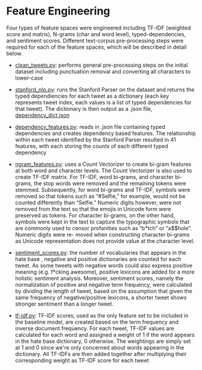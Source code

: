 # Feature Engineering

Four types of feature spaces were engineered including TF-IDF (weighted score and matrix), N-grams (char and word level), typed-dependencies, and sentiment scores. Different text-corpus pre-processing steps were required for each of the feature spaces, which will be described in detail below.

- [clean_tweets.py](https://github.com/tpawelski/hate-speech-detection/edit/master/feature%20engineering%20scripts/clean_tweets.py): performs general pre-processing steps on the initial dataset including punctuation removal and converting all characters to lower-case 

- [stanford_nlp.py](https://github.com/tpawelski/hate-speech-detection/blob/master/feature%20engineering%20scripts/stanford_nlp.py): runs the Stanford Parser on the dataset and returns the typed dependiencies for each tweet as a dictionary (each key represents tweet index, each values is a list of typed dependencies for that tweet). The dictionary is then output as a .json file, [dependency_dict.json](https://github.com/tpawelski/hate-speech-detection/blob/master/feature%20engineering%20scripts/dependency_dict.json)

- [dependency_features.py](https://github.com/tpawelski/hate-speech-detection/blob/master/feature%20engineering%20scripts/dependency_features.py): reads in .json file containing typed dependencies and creates dependency based features. The relationship within each tweet identified by the Stanford Parser resulted in 41 features, with each storing the counts of each different typed dependency

- [ngram_features.py](https://github.com/tpawelski/hate-speech-detection/blob/master/feature%20engineering%20scripts/ngram_features.py): uses a Count Vectorizer to create bi-gram features at both word and character levels. The Count Vectorizer is also used to create TF-IDF matrix. For TF-IDF, word bi-grams, and character bi-grams, the stop words were removed and the remaining tokens were stemmed. Subsequently, for word bi-grams and TF-IDF, symbols were removed so that tokens such as “#Selfie,” for example, would not be counted differently than “Selfie.” Numeric digits however, were not removed from the text so that the emojis in Unicode form were preserved as tokens. For character bi-grams, on the other hand, symbols were kept in the text to capture the typographic symbols that are commonly used to censor profanities such as “b*tch” or “a$$hole”. Numeric digits were re- moved when constructing character bi-grams as Unicode representation does not provide value at the character level.

- [sentiment_scores.py](https://github.com/tpawelski/hate-speech-detection/blob/master/feature%20engineering%20scripts/sentiment_scores.py): the number of vocabularies that appears in the hate base , negative and positive dictionaries are counted for each tweet. As some tweets with negative words could also express positive meaning (e.g. f*cking awesome), positive lexicons are added for a more holistic sentiment analysis. Moreover, sentiment scores, namely the normalization of positive and negative term frequency, were calculated by dividing the length of tweet, based on the assumption that given the same frequency of negative/positive lexicons, a shorter tweet shows stronger sentiment than a longer tweet.

- [tf-idf.py](https://github.com/tpawelski/hate-speech-detection/blob/master/feature%20engineering%20scripts/tf-idf.py): TF-IDF scores, used as the only feature set to be included in the baseline model, are created based on the term frequency and inverse document frequency. For each tweet, TF-IDF values are calculated for each word and assigned a weight of 1 if the word appears in the hate base dictionary, 0 otherwise. The weightings are simply set at 1 and 0 since we're only concerned about words appearing in the dictionary. All TF-IDFs are then added together after multiplying their corresponding weight as TF-IDF score for each tweet

